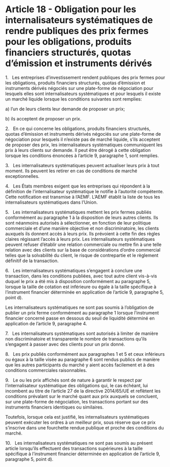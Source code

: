 # Article 18 - Obligation pour les internalisateurs systématiques de rendre publiques des prix fermes pour les obligations, produits financiers structurés, quotas d’émission et instruments dérivés


1.   Les entreprises d’investissement rendent publiques des prix fermes pour les obligations, produits financiers structurés, quotas d’émission et instruments dérivés négociés sur une plate-forme de négociation pour lesquels elles sont internalisateurs systématiques et pour lesquels il existe un marché liquide lorsque les conditions suivantes sont remplies:

a) l’un de leurs clients leur demande de proposer un prix;

b) ils acceptent de proposer un prix.

2.   En ce qui concerne les obligations, produits financiers structurés, quotas d’émission et instruments dérivés négociés sur une plate-forme de négociation pour lesquels il n’existe pas de marché liquide, s’ils acceptent de proposer des prix, les internalisateurs systématiques communiquent les prix à leurs clients sur demande. Il peut être dérogé à cette obligation lorsque les conditions énoncées à l’article 9, paragraphe 1, sont remplies.

3.   Les internalisateurs systématiques peuvent actualiser leurs prix à tout moment. Ils peuvent les retirer en cas de conditions de marché exceptionnelles.

4.   Les États membres exigent que les entreprises qui répondent à la définition de l’internalisateur systématique le notifie à l’autorité compétente. Cette notification est transmise à l’AEMF. L’AEMF établit la liste de tous les internalisateurs systématiques dans l’Union.

5.   Les internalisateurs systématiques mettent les prix fermes publiés conformément au paragraphe 1 à la disposition de leurs autres clients. Ils sont néanmoins autorisés à sélectionner, en fonction de leur politique commerciale et d’une manière objective et non discriminatoire, les clients auxquels ils donnent accès à leurs prix. Ils prévoient à cette fin des règles claires régissant l’accès à leurs prix. Les internalisateurs systématiques peuvent refuser d’établir une relation commerciale ou mettre fin à une telle relation avec des clients sur la base de considérations d’ordre commercial telles que la solvabilité du client, le risque de contrepartie et le règlement définitif de la transaction.

6.   Les internalisateurs systématiques s’engagent à conclure une transaction, dans les conditions publiées, avec tout autre client vis-à-vis duquel le prix a été mis à disposition conformément au paragraphe 5, lorsque la taille de cotation est inférieure ou égale à la taille spécifique à l’instrument financier déterminée en application de l’article 9, paragraphe 5, point d).

Les internalisateurs systématiques ne sont pas soumis à l’obligation de publier un prix ferme conformément au paragraphe 1 lorsque l’instrument financier concerné passe en dessous du seuil de liquidité déterminé en application de l’article 9, paragraphe 4.

7.   Les internalisateurs systématiques sont autorisés à limiter de manière non discriminatoire et transparente le nombre de transactions qu’ils s’engagent à passer avec des clients pour un prix donné.

8.   Les prix publiés conformément aux paragraphes 1 et 5 et ceux inférieurs ou égaux à la taille visée au paragraphe 6 sont rendus publics de manière que les autres participants du marché y aient accès facilement et à des conditions commerciales raisonnables.

9.   Le ou les prix affichés sont de nature à garantir le respect par l’internalisateur systématique des obligations qui, le cas échéant, lui incombent au titre de l’article 27 de la directive 2014/65/UE et reflètent les conditions prévalant sur le marché quant aux prix auxquels se concluent, sur une plate-forme de négociation, les transactions portant sur des instruments financiers identiques ou similaires.

Toutefois, lorsque cela est justifié, les internalisateurs systématiques peuvent exécuter les ordres à un meilleur prix, sous réserve que ce prix s’inscrive dans une fourchette rendue publique et proche des conditions du marché.

10.   Les internalisateurs systématiques ne sont pas soumis au présent article lorsqu’ils effectuent des transactions supérieures à la taille spécifique à l’instrument financier déterminée en application de l’article 9, paragraphe 5, point d).
